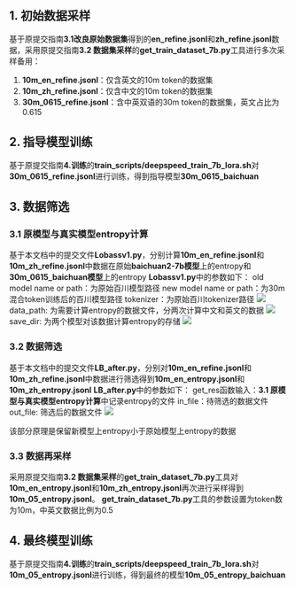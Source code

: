 ## 1. 初始数据采样
基于原提交指南**3.1改良原始数据集**得到的**en_refine.jsonl**和**zh_refine.jsonl**数据，采用原提交指南**3.2 数据集采样**的**get_train_dataset_7b.py**工具进行多次采样备用：
1. **10m_en_refine.jsonl**：仅含英文的10m token的数据集
2. **10m_zh_refine.jsonl**：仅含中文的10m token的数据集
3. **30m_0615_refine.jsonl**：含中英双语的30m token的数据集，英文占比为0.615

## 2. 指导模型训练
基于原提交指南**4.训练**的**train_scripts/deepspeed_train_7b_lora.sh**对**30m_0615_refine.jsonl**进行训练，得到指导模型**30m_0615_baichuan**

## 3. 数据筛选
### 3.1 原模型与真实模型entropy计算
基于本文档中的提交文件**Lobassv1.py**，分别计算**10m_en_refine.jsonl**和**10m_zh_refine.jsonl**中数据在原始**baichuan2-7b模型**上的entropy和**30m_0615_baichuan模型**上的entropy
**Lobassv1.py**中的参数如下：
old model name or path：为原始百川模型路径
new model name or path：为30m 混合token训练后的百川模型路径
tokenizer：为原始百川tokenizer路径
![](readme_md_files/7cdf9090-876f-11ee-9b60-ad408d72c699.jpeg?v=1&type=image)
data_path: 为需要计算entropy的数据文件，分两次计算中文和英文的数据
![](readme_md_files/c31ab0d0-876f-11ee-9b60-ad408d72c699.jpeg?v=1&type=image)
save_dir: 为两个模型对该数据计算entropy的存储
![](readme_md_files/01b5e990-8770-11ee-9b60-ad408d72c699.jpeg?v=1&type=image)
### 3.2 数据筛选
基于本文档中的提交文件**LB_after.py**，分别对**10m_en_refine.jsonl**和**10m_zh_refine.jsonl**中数据进行筛选得到**10m_en_entropy.jsonl**和**10m_zh_entropy.jsonl**
**LB_after.py**中的参数如下：
get_res函数输入：**3.1 原模型与真实模型entropy计算**中记录entropy的文件
in_file：待筛选的数据文件
out_file: 筛选后的数据文件
![](readme_md_files/37b88d80-8771-11ee-9b60-ad408d72c699.jpeg?v=1&type=image)

该部分原理是保留新模型上entropy小于原始模型上entropy的数据
### 3.3 数据再采样
采用原提交指南**3.2 数据集采样**的**get_train_dataset_7b.py**工具对**10m_en_entropy.jsonl**和**10m_zh_entropy.jsonl**再次进行采样得到**10m_05_entropy.jsonl**。
**get_train_dataset_7b.py**工具的参数设置为token数为10m，中英文数据比例为0.5

## 4. 最终模型训练
基于原提交指南**4.训练**的**train_scripts/deepspeed_train_7b_lora.sh**对**10m_05_entropy.jsonl**进行训练，得到最终的模型**10m_05_entropy_baichuan**

